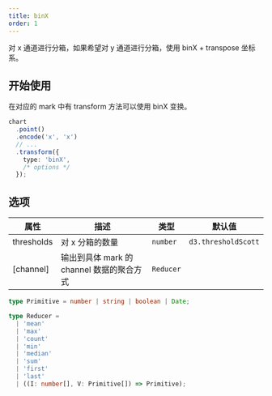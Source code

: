```yaml
---
title: binX
order: 1
---
```


对 x 通道进行分箱，如果希望对 y 通道进行分箱，使用 binX + transpose 坐标系。

## 开始使用

在对应的 mark 中有 transform 方法可以使用 binX 变换。

```ts
chart
  .point()
  .encode('x', 'x')
  // ...
  .transform({
    type: 'binX',
    /* options */
  });
```

## 选项

| 属性               | 描述                                           | 类型                 | 默认值                 |
|-------------------|------------------------------------------------|---------------------|-----------------------|
| thresholds        | 对 x 分箱的数量                                  | `number`            | `d3.thresholdScott`      |  
| [channel]         | 输出到具体 mark 的 channel 数据的聚合方式          | `Reducer`           |                       |

```ts
type Primitive = number | string | boolean | Date;

type Reducer =
  | 'mean'
  | 'max'
  | 'count'
  | 'min'
  | 'median'
  | 'sum'
  | 'first'
  | 'last'
  | ((I: number[], V: Primitive[]) => Primitive);
```
